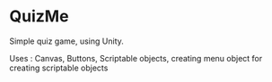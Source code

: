 # QuizMe
 
 
 Simple quiz game, using Unity. 
 
 Uses :  Canvas, Buttons, Scriptable objects, creating menu object for creating scriptable objects
 
